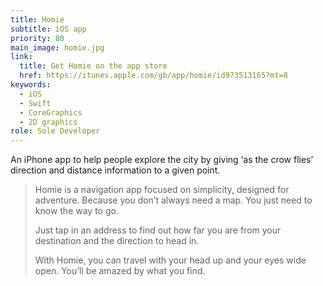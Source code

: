```yaml
---
title: Homie
subtitle: iOS app
priority: 80
main_image: homie.jpg
link:
  title: Get Homie on the app store
  href: https://itunes.apple.com/gb/app/homie/id973513165?mt=8
keywords:
  - iOS
  - Swift
  - CoreGraphics
  - 2D graphics
role: Sole Developer
---
```


An iPhone app to help people explore the city by giving &lsquo;as the crow flies&rsquo; direction and distance information to a given point.

> Homie is a navigation app focused on simplicity, designed for adventure.
> Because you don’t always need a map. You just need to know the way to go.
>
> Just tap in an address to find out how far you are from your destination and the direction to head in. 
>
> With Homie, you can travel with your head up and your eyes wide open. You’ll be amazed by what you find.
